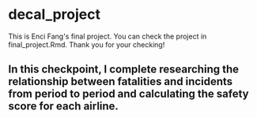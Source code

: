 # decal_project
This is Enci Fang's final project. 
You can check the project in final_project.Rmd. 
Thank you for your checking!

## In this checkpoint, I complete researching the relationship between fatalities and incidents from period to period and calculating the safety score for each airline.
